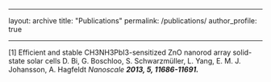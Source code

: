 ---
layout: archive
title: "Publications"
permalink: /publications/
author_profile: true

___

[1] Efficient and stable CH3NH3PbI3-sensitized ZnO nanorod array solid-state solar cells
D. Bi, G. Boschloo, S. Schwarzmüller, L. Yang, E. M. J. Johansson, A. Hagfeldt
<i>Nanoscale <b>2013, <i>5, 11686-11691.
<a href=https://doi.org/10.1039/C3NR01542D>
